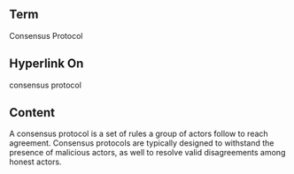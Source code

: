 ## Term

Consensus Protocol

## Hyperlink On

consensus protocol

## Content

A consensus protocol is a set of rules a group of actors follow to reach agreement. Consensus protocols are typically designed to withstand the presence of malicious actors, as well to resolve valid disagreements among honest actors.
